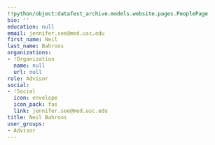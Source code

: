 ```yaml
---
!!python/object:datafest_archive.models.website.pages.PeoplePage
bio: ''
education: null
email: jennifer.see@med.usc.edu
first_name: Neil
last_name: Bahroos
organizations:
- !Organization
  name: null
  url: null
role: Advisor
social:
- !Social
  icon: envelope
  icon_pack: fas
  link: jennifer.see@med.usc.edu
title: Neil Bahroos
user_groups:
- Advisor
---
```


    